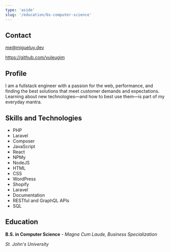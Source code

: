 ```yaml
---
type: 'aside'
slug: '/education/bs-computer-science'
---
```


## Contact

[me@migueluy.dev](mailto:me@migueluy.dev)

https://github.com/yuleugim

## Profile

I am a fullstack engineer with a passion for the web, performance, and finding
the best solutions that meet customer demands and expectations. Learning about
new technologies—and how to best use them—is part of my everyday mantra.

## Skills and Technologies

- PHP
- Laravel
- Composer
- JavaScript
- React
- NPMy
- NodeJS
- HTML
- CSS
- WordPress
- Shopify
- Laravel
- Documentation
- RESTful and GraphQL APIs
- SQL

## Education

**B.S. in Computer Science** - _Magna Cum Laude, Business Specialization_

_St. John's University_
